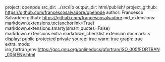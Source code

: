 project: openpde
src_dir: ../src/lib
output_dir: html/publish/
project_github: https://github.com/francescosalvadore/openpde
author: Francesco Salvadore
github: https://github.com/francescosalvadore
md_extensions: markdown.extensions.toc(anchorlink=True)
               markdown.extensions.smarty(smart_quotes=False)
               markdown.extensions.extra
               markdown_checklist.extension
docmark: <
display: public
         protected
         private
source: true
warn: true
graph: true
extra_mods: iso_fortran_env:https://gcc.gnu.org/onlinedocs/gfortran/ISO_005fFORTRAN_005fENV.html
